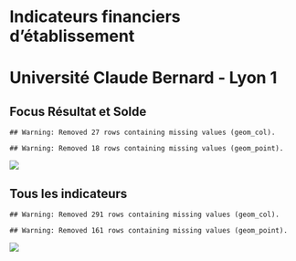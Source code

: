 Indicateurs financiers d’établissement
================

# Université Claude Bernard - Lyon 1

## Focus Résultat et Solde

    ## Warning: Removed 27 rows containing missing values (geom_col).

    ## Warning: Removed 18 rows containing missing values (geom_point).

![](université_claude_bernard___lyon_1_files/figure-gfm/etab.focus-1.png)<!-- -->

## Tous les indicateurs

    ## Warning: Removed 291 rows containing missing values (geom_col).

    ## Warning: Removed 161 rows containing missing values (geom_point).

![](université_claude_bernard___lyon_1_files/figure-gfm/etab-1.png)<!-- -->
